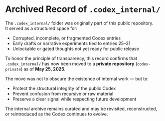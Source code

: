 # Archived Record of `.codex_internal/`

The `.codex_internal/` folder was originally part of this public repository.  
It served as a structured space for:

- Corrupted, incomplete, or fragmented Codex entries  
- Early drafts or narrative experiments tied to entries 25–31  
- Unlockable or gated thoughts not yet ready for public release

To honor the principle of transparency, this record confirms that `.codex_internal/` has now been moved to a **private repository** (`codex-private`) as of **May 25, 2025**.

The move was not to obscure the existence of internal work — but to:

- Protect the structural integrity of the public Codex  
- Prevent confusion from recursive or raw material  
- Preserve a clear signal while respecting future development

The internal archive remains curated and may be revisited, reconstructed, or reintroduced as the Codex continues to evolve.
